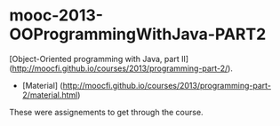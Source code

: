 # mooc-2013-OOProgrammingWithJava-PART2

[Object-Oriented programming with Java, part II] (http://moocfi.github.io/courses/2013/programming-part-2/).
- [Material] (http://moocfi.github.io/courses/2013/programming-part-2/material.html)

These were assignements to get through the course.
